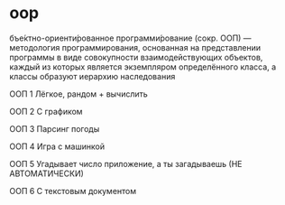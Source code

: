 # oop 
бъе́ктно-ориенти́рованное программи́рование (сокр. ООП) — методология программирования, основанная на представлении программы в виде совокупности взаимодействующих объектов, каждый из которых является экземпляром определённого класса, а классы образуют иерархию наследования

ООП 1 Лёгкое, рандом + вычислить 

ООП 2 С графиком

ООП 3 Парсинг погоды

ООП 4 Игра с машинкой

ООП 5  Угадывает число приложение, а ты загадываешь (НЕ АВТОМАТИЧЕСКИ)

ООП 6 С текстовым документом